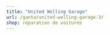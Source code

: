 ```yaml
---
title: "United Welling Garage"
url: /ganta/united-welling-garage-3/
shop: réparation de voitures
---
```

